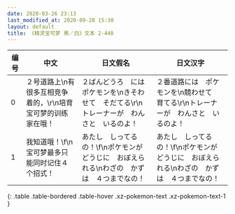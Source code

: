 ```yaml
---
date: 2020-03-26 23:13
last_modified_at: 2020-09-28 15:30
layout: default
title: 《精灵宝可梦 黑／白》文本 2-440
---
```

| 编号 | 中文 | 日文假名 | 日文汉字 |
| ---- | ---- | ---- | --- |
| 0 | ２号道路上\n有很多互相竞争着的，\r\n培育宝可梦的训练家在哦！ | ２ばんどうろ　には　ポケモンを\nきそわせて　そだてる\r\nトレーナーが　わんさと　いるのよ！ | ２番道路には　ポケモンを\n競わせて　育てる\r\nトレーナーが　わんさと　いるのよ！ |
| 1 | 我知道哦！\f\n宝可梦最多只能同时记住４个招式！ | あたし　しってるの！\f\nポケモンが　どうじに　おぼえられる\nわざの　かずは　４つまでなの！ | あたし　しってるの！\f\nポケモンが　どうじに　おぼえられる\nわざの　かずは　４つまでなの！ |
{: .table .table-bordered .table-hover .xz-pokemon-text .xz-pokemon-text-1 }